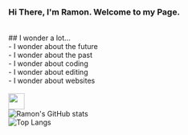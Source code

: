 ### Hi There, I'm Ramon. Welcome to my Page. 
<br>
## I wonder a lot...<br>
- I wonder about the future<br>
- I wonder about the past<br>
- I wonder about coding<br>
- I wonder about editing<br>
- I wonder about websites<br>
<br>
<img height="32" width="32" src="https://unpkg.com/simple-icons@v11/icons/https://raw.githubusercontent.com/github/explore/80688e429a7d4ef2fca1e82350fe8e3517d3494d/topics/html/html.png?size=48.svg" />
<br>
<img alt="Ramon's GitHub stats" src="https://github-readme-stats.vercel.app/api?username=ariasramon&show_icons=true&theme=radical">
<br>
<img alt="Top Langs" src="https://github-readme-stats.vercel.app/api/top-langs/?username=ariasramon&langs_count=8&theme=dark">

